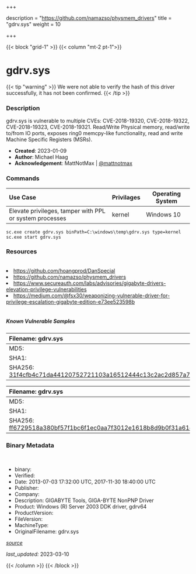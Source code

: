 +++

description = "https://github.com/namazso/physmem_drivers"
title = "gdrv.sys"
weight = 10

+++


{{< block "grid-1" >}}
{{< column "mt-2 pt-1">}}




# gdrv.sys 


{{< tip "warning" >}}
We were not able to verify the hash of this driver successfully, it has not been confirmed.
{{< /tip >}}




### Description


gdrv.sys is vulnerable to multiple CVEs: CVE-2018-19320, CVE-2018-19322, CVE-2018-19323, CVE-2018-19321. Read/Write Physical memory, read/write to/from IO ports, exposes ring0 memcpy-like functionality,  read and write Machine Specific Registers (MSRs).


- **Created**: 2023-01-09
- **Author**: Michael Haag
- **Acknowledgement**: MattNotMax | [@mattnotmax](https://twitter.com/@mattnotmax)

### Commands

| Use Case | Privilages | Operating System | 
|:---- | ---- | ---- |
| Elevate privileges, tamper with PPL or system processes | kernel | Windows 10 |

```
sc.exe create gdrv.sys binPath=C:\windows\temp\gdrv.sys type=kernel
sc.exe start gdrv.sys
```

### Resources
<br>


<li><a href=" https://github.com/hoangprod/DanSpecial"> https://github.com/hoangprod/DanSpecial</a></li>

<li><a href="https://github.com/namazso/physmem_drivers">https://github.com/namazso/physmem_drivers</a></li>

<li><a href="https://www.secureauth.com/labs/advisories/gigabyte-drivers-elevation-privilege-vulnerabilities">https://www.secureauth.com/labs/advisories/gigabyte-drivers-elevation-privilege-vulnerabilities</a></li>

<li><a href="https://medium.com/@fsx30/weaponizing-vulnerable-driver-for-privilege-escalation-gigabyte-edition-e73ee523598b">https://medium.com/@fsx30/weaponizing-vulnerable-driver-for-privilege-escalation-gigabyte-edition-e73ee523598b</a></li>


<br>


##### Known Vulnerable Samples

| Filename: gdrv.sys |
|:---- |
|MD5: <a href="https://www.virustotal.com/gui/file/{&#39;Filename&#39;: &#39;gdrv.sys&#39;, &#39;MD5&#39;: &#39;&#39;, &#39;SHA1&#39;: &#39;&#39;, &#39;SHA256&#39;: &#39;31f4cfb4c71da44120752721103a16512444c13c2ac2d857a7e6f13cb679b427&#39;}"></a>|
|SHA1: <a href="https://www.virustotal.com/gui/file/{&#39;Filename&#39;: &#39;gdrv.sys&#39;, &#39;MD5&#39;: &#39;&#39;, &#39;SHA1&#39;: &#39;&#39;, &#39;SHA256&#39;: &#39;31f4cfb4c71da44120752721103a16512444c13c2ac2d857a7e6f13cb679b427&#39;}"></a>|
|SHA256: <a href="https://www.virustotal.com/gui/file/{&#39;Filename&#39;: &#39;gdrv.sys&#39;, &#39;MD5&#39;: &#39;&#39;, &#39;SHA1&#39;: &#39;&#39;, &#39;SHA256&#39;: &#39;31f4cfb4c71da44120752721103a16512444c13c2ac2d857a7e6f13cb679b427&#39;}">31f4cfb4c71da44120752721103a16512444c13c2ac2d857a7e6f13cb679b427</a>|

| Filename: gdrv.sys |
|:---- |
|MD5: <a href="https://www.virustotal.com/gui/file/{&#39;Filename&#39;: &#39;gdrv.sys&#39;, &#39;MD5&#39;: &#39;&#39;, &#39;SHA1&#39;: &#39;&#39;, &#39;SHA256&#39;: &#39;ff6729518a380bf57f1bc6f1ec0aa7f3012e1618b8d9b0f31a61d299ee2b4339&#39;}"></a>|
|SHA1: <a href="https://www.virustotal.com/gui/file/{&#39;Filename&#39;: &#39;gdrv.sys&#39;, &#39;MD5&#39;: &#39;&#39;, &#39;SHA1&#39;: &#39;&#39;, &#39;SHA256&#39;: &#39;ff6729518a380bf57f1bc6f1ec0aa7f3012e1618b8d9b0f31a61d299ee2b4339&#39;}"></a>|
|SHA256: <a href="https://www.virustotal.com/gui/file/{&#39;Filename&#39;: &#39;gdrv.sys&#39;, &#39;MD5&#39;: &#39;&#39;, &#39;SHA1&#39;: &#39;&#39;, &#39;SHA256&#39;: &#39;ff6729518a380bf57f1bc6f1ec0aa7f3012e1618b8d9b0f31a61d299ee2b4339&#39;}">ff6729518a380bf57f1bc6f1ec0aa7f3012e1618b8d9b0f31a61d299ee2b4339</a>|




### Binary Metadata
<br>

- binary: 
- Verified: 
- Date: 2013-07-03 17:32:00 UTC, 2017-11-30 18:40:00 UTC
- Publisher: 
- Company: 
- Description: GIGABYTE Tools, GIGA-BYTE NonPNP Driver
- Product: Windows (R) Server 2003 DDK driver, gdrv64
- ProductVersion: 
- FileVersion: 
- MachineType: 
- OriginalFilename: gdrv.sys

[*source*](https://github.com/magicsword-io/LOLDrivers/tree/main/yaml/gdrv.sys.yml)

*last_updated:* 2023-03-10


{{< /column >}}
{{< /block >}}
